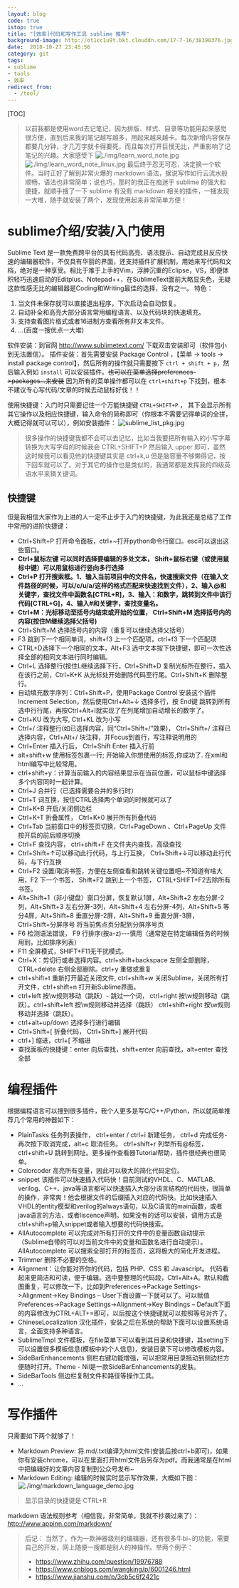 ```yaml
---
layout: blog
code: true
istop: true
title: "[效率]代码和写作工具 sublime 推荐"
background-image: http://ot1cc1u9t.bkt.clouddn.com/17-7-16/38390376.jpg
date:  2018-10-27 23:45:56
category: git
tags:
- sublime
- tools
- 效率
redirect_from:
  - /tool/
---
```


[TOC]

> 以前我都是使用word去记笔记，因为排版、样式、目录等功能用起来感觉很方便，直到后来我的笔记越写越多，用起来越来越卡。每次新增内容保存都要几分钟，才几万字就卡得要死，而且每次打开巨慢无比，严重影响了记笔记的兴趣。大家感受下
![./img/learn_word_note.jpg](./img/learn_word_note.jpg) 
![./img/learn_word_note_linux.jpg](./img/learn_word_note_linux.jpg)
> 最后终于忍无可忍，决定换一个软件。当时正好了解到非常火爆的 markdown 语法，据说写作如行云流水般顺畅，语法也非常简单；说也巧，那时的我正在痴迷于 sublime 的强大和便捷，就顺手搜了一下 sublime 有没有 markdown 相关的插件，一搜发现一大堆，随手就安装了两个，发现使用起来非常简单方便！

# sublime介绍/安装/入门使用
Sublime Text 是一款免费跨平台的具有代码高亮、语法提示、自动完成且反应快速的编辑器软件，不仅具有华丽的界面，还支持插件扩展机制，用她来写代码和文档，绝对是一种享受。相比于难于上手的Vim，浮肿沉重的Eclipse，VS，即便体积轻巧迅速启动的Editplus、Notepad++，在SublimeText面前大略显失色，无疑这款性感无比的编辑器是Coding和Writing最佳的选择，没有之一。
特色：
1. 当文件未保存就可以直接退出程序，下次启动会自动恢复。
2. 自动补全和高亮大部分语言常用编程语言、以及代码块的快速填充。
3. 支持查看图片格式或者16进制方查看所有非文本文件。
4. ...(百度一搜优点一大堆)

软件安装：到官网 http://www.sublimetext.com/ 下载双击安装即可（软件包小到无法置信）。
插件安装：首先需要安装 Package Control ，【菜单 -> tools -> install package control】，然后所有的操作就只需要按下 `ctrl + shift + p`，然后输入例如 `install` 可以安装插件。~~也可以在菜单选择preferences->packages...来安装~~ 因为所有的菜单操作都可以在 `ctrl+shift+p` 下找到，根本不建议专心写代码/文章的时候去动鼠标好伐！！

使用快捷键：入门时只需要记住一个万能快捷键 `CTRL+SHIFT+P` ， 其下会显示所有其它操作以及相应快捷键，输入命令的简称即可（你根本不需要记得单词的全拼，大概记得就可以可以），例如安装插件：
![sublime_list_pkg.jpg](./img/sublime_list_pkg.jpg)
> 很多操作的快捷键我都不会可以去记忆，比如当我要把所有输入的小写字幕转换为大写字母的时候我会 CTRL+SHIFT+P 然后输入 upper 即可，虽然这时候我可以看见他的快捷键其实是 ctrl+k,u 但是脑容量不够懒得记，按下回车就可以了。对于其它的操作也是类似的，我通常都是发挥我的四级英语水平来猜关键词。

## 快捷键
但是我相信大家作为上进的人一定不止步于入门的快捷键，为此我还是总结了工作中常用的进阶快捷键：

+ Ctrl+Shift+P 打开命令面板，ctrl+~打开python命令行窗口。esc可以退出这些窗口。
+ **Ctrl+鼠标左键 可以同时选择要编辑的多处文本， Shift+鼠标右键（或使用鼠标中键）可以用鼠标进行竖向多行选择**
+ **Ctrl+P 打开搜索框。1、输入当前项目中的文件名，快速搜索文件（在输入文件路径的时候，可以/c/u/a/这样的格式匹配来快速找到文件），2、输入@和关键字，查找文件中函数名[CTRL+R]，3、输入：和数字，跳转到文件中该行代码[CTRL+G]，4、输入#和关键字，查找变量名。**
+ **Ctrl+M：光标移动至括号内结束或开始的位置， Ctrl+Shift+M  选择括号内的内容(按住M继续选择父括号)**
+ Ctrl+Shift+M 选择括号内的内容（重复可以继续选择父括号）
+ F3  跳到下一个相同单词，shift+f3 上一个匹配项，ctrl+f3 下一个匹配项
+ CTRL+D选择下一个相同的文本，Alt+F3 选中文本按下快捷键，即可一次性选择全部的相同文本进行同时编辑。
+ Ctrl+L 选择整行(按住L继续选择下行，Ctrl+Shift+D  复制光标所在整行，插入在该行之前，Ctrl+K+K 从光标处开始删除代码至行尾。Ctrl+Shift+K 删除整行。
+ 自动填充数字序列：Ctrl+Shift+P，使用Package Control 安装这个插件 Increment Selection，然后使用Ctrl+Alt+↓ 选择多行，按 End键 跳转到所有选中行行尾，再按Ctrl+Alt+I就实现了在列尾增加自动增长的数字了。
+ Ctrl+KU 改为大写, Ctrl+KL 改为小写
+ Ctrl+/  注释整行(如已选择内容，同“Ctrl+Shift+/”效果)， Ctrl+Shift+/ 注释已选择内容，Ctrl+Alt+/ 块注释，并Focus到首行，写注释说明用的
+ Ctrl+Enter    插入行后， Ctrl+Shift Enter  插入行前
+ alt+shift+w   使用标签包裹一行; 开始输入你想使用的标签,你成功了. 在xml和html编写中比较常用。
+ ctrl+shift+y：计算当前输入的内容结果显示在当前位置，可以鼠标中键选择多个内容同时一起计算。
+ Ctrl+J 合并行（已选择需要合并的多行时）
+ Ctrl+T 词互换，按住CTRL选择两个单词的时候就可以了
+ Ctrl+K+B 开启/关闭侧边栏
+ Ctrl+K+T 折叠属性， Ctrl+K+0 展开所有折叠代码
+ Ctrl+Tab 当前窗口中的标签页切换，Ctrl+PageDown 、Ctrl+PageUp 文件按开启的前后顺序切换
+ Ctrl+F 查找内容， ctrl+shift+F 在文件夹内查找，高级查找
+ Ctrl+Shift+↑可以移动此行代码，与上行互换， Ctrl+Shift+↓可以移动此行代码，与下行互换
+ Ctrl+F2 设置/取消书签，方便在左侧查看和跳转关键位置吧~不知道有啥大用，F2 下一个书签， Shift+F2 跳到上一个书签， CTRL+SHIFT+F2去除所有书签。
+ Alt+Shift+1（非小键盘）窗口分屏，恢复默认1屏，Alt+Shift+2 左右分屏-2列，Alt+Shift+3 左右分屏-3列，Alt+Shift+4 左右分屏-4列，Alt+Shift+5 等分4屏，Alt+Shift+8 垂直分屏-2屏，Alt+Shift+9 垂直分屏-3屏，Ctrl+Shift+分屏序号 将当前焦点页分配到分屏序号页
+ F6 检测语法错误， F9 行排序(按a-z)---慎用（通常是在特定编辑任务的时候用到，比如排序列表）
+ F11 全屏模式，SHIFT+F11无干扰模式。
+ Ctrl+X：剪切行或者选择内容。ctrl+shift+backspace 左侧全部删除，CTRL+delete 右侧全部删除。ctrl+y 重做或重复
+ ctrl+shift+t  重新打开最近关闭文件, ctrl+shift+w 关闭Sublime，关闭所有打开文件，ctrl+shift+n 打开新Sublime界面。
+ ctrl+left 按\w规则移动（跳跃）- 跳过一个词， ctrl+right  按\w规则移动（跳跃）。ctrl+shift+left 按\w规则移动并选择（跳跃） ctrl+shift+right    按\w规则移动并选择（跳跃）。
+ ctrl+alt+up/down 选择多行进行编辑
+ Ctrl+Shift+[  折叠代码， Ctrl+Shift+]  展开代码
+ ctrl+] 缩进，ctrl+[  不缩进
+ 查找面板的快捷键：enter 向后查找，shift+enter 向前查找，alt+enter 查找全部


# 编程插件
根据编程语言可以搜到很多插件，我个人更多是写C/C++/Python，所以就简单推荐几个常用的神器如下：

+ PlainTasks 任务列表操作， ctrl+enter / ctrl+i 新建任务， ctrl+d 完成任务-再次按下取消完成，alt+c 取消任务。 ctrl+shift+r 列举所有@标签，ctrl+shift+U 跳转到网址。更多操作查看器Tutorial帮助，插件很经典也很简单。
+ Colorcoder 高亮所有变量，因此可以极大的简化代码定位。
+ snippet 该插件可以快速插入代码快！目前测试的VHDL、C、MATLAB、verilog、C++、java等语言都可以快速插入大部分语言结构的代码快，很简单的操作，非常爽！他会根据文件的后缀插入对应的代码快。比如快速插入VHDL的entity模型和verilog的always语句，以及C语言的main函数，或者java语言的方法，或者liscence声明。如果没有的话可以安装，调用方式是ctrl+shift+p输入snippet或者输入想要的代码快搜索。
+ AllAutocomplete 可以完成对所有打开的文件中的变量函数自动提示（Sublime自带的可以对当前文件中的变量和函数名进行自动提示）。AllAutocomplete 可以搜索全部打开的标签页，这将极大的简化开发进程。
+ Trimmer 删除不必要的空格。
+ Alignment：让你能对齐你的代码，包括 PHP、CSS 和 Javascript。 代码看起来更简洁和可读，便于编辑。选中要整理的代码段，Ctrl+Alt+A。默认和截图重复，可以修改一下，比如到Preferences->Package Settings->Alignment->Key Bindings – User下面设置一下就可以了。可以赋值Preferences->Package Settings->Alignment->Key Bindings – Default下面的内容修改为CTRL+ALT+=即可，以后按这个快捷键就可以按照等号对齐了。
+ ChineseLocalization 汉化插件，安装之后在系统的帮助下面可以设置系统语言，全面支持多种语言。
+ SublimeTmpl 文件模板，在file菜单下可以看到其目录和快捷键，其setting下可以设置很多模板信息(模板中的个人信息)，安装目录下可以修改模板内容。
+ SideBarEnhancements 侧栏右键功能增强，可以把常用目录拖动到侧边栏方便随时打开。Theme - Nil是一款SideBarEnhancements的皮肤。
+ SideBarTools 侧边栏复制文件和路径等操作工具。
+ ...

# 写作插件
只需要如下两个就够了！

+ Markdown Preview: 将.md/.txt编译为html文件(安装后按ctrl+b即可)，如果你有安装chrome，可以在里面打开html文件后另存为pdf。而我通常是在html中把编辑好的文章内容复制到公众号发布~
+ Markdown Editing: 编辑的时候实时显示写作效果，大概如下图：
![./img/markdown_language_demo.jpg](./img/markdown_language_demo.jpg)

> 显示目录的快捷键是 CTRL+R

markdown 语法规则参考（相信我，非常简单，我就不抄袭过来了）： http://www.appinn.com/markdown/ 


> 后记： 当然了，作为一款神器级别的编辑器，还有很多牛bi~的功能，需要自己的开发，网上随便一搜都是别人的神操作。举两个例子：
> + https://www.zhihu.com/question/19976788
> + https://www.cnblogs.com/wangking/p/6001246.html
> + https://www.jianshu.com/p/3cb5c6f2421c



